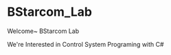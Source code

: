 # BStarcom_Lab

<p> Welcome~ BStarcom Lab <p>
<p> We're Interested in Control System Programing with C# </p> 
